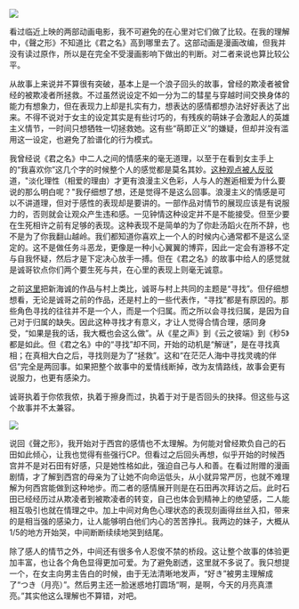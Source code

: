 ![](http://ww2.sinaimg.cn/large/65e4f1e6jw1f7wo0d7lw1j212p0ign64.jpg)

看过临近上映的两部动画电影，我不可避免的在心里对它们做了比较。在我的理解中，《聲之形》不知道比《君之名》高到哪里去了。这部动画是漫画改编，但我并没有读过原作，所以是在完全不受漫画影响下做出的判断。对二者来说也算比较公平。

从故事上来说并不算很有突破，基本上是一个浪子回头的故事，曾经的欺凌者被曾经的被欺凌者所拯救。不过虽然说设定不如一分为二的彗星与穿越时间交换身体的能力有想象力，但在表现力上却是扎实有力，想表达的感情都想办法好好表达了出来。不得不说对于女主的设定其实是有些讨巧的，有残疾的萌妹子会激起人的英雄主义情节，一时间只想牺牲一切拯救她。这有些“萌即正义”的嫌疑，但却并没有滥用这一设定，也避免了脸谱化的行为模式。

我曾经说《君之名》中二人之间的情感来的毫无道理，以至于在看到女主手上的“我喜欢你”这几个字的时候整个人的感觉都是莫名其妙。[这种观点被人反驳](http://www.acgpiping.net/2016/6596/%E5%AF%BB%E6%89%BE%E6%A2%A6%E4%B8%AD%E7%9A%84%E9%82%A3%E4%B8%AA%E5%A5%B9%EF%BC%88%E4%BB%96%EF%BC%89-%E3%80%8A%E4%BD%A0%E7%9A%84%E5%90%8D%E5%AD%97%E3%80%82%E3%80%8B%E8%A7%82%E5%90%8E/)道，"淡化理性（相爱的理由）才更有浪漫主义色彩，人与人的邂逅相爱为什么要说的那么明白呢？"我仔细想了想，还是觉得不是这么回事。浪漫主义的情感是可以不讲道理，但对于感性的表现却是要讲的。一部作品对情节的展现应该是有说服力的，否则就会让观众产生违和感。一见钟情这种设定并不是不能接受。但至少要在生死相许之前有足够的表现。这种表现不是简单的为了你赴汤蹈火在所不辞，也不是为了你我翻山越岭。我们都知道你喜欢上一个人的时候内心通常都不是这么坚定的。这不是做任务斗恶龙，更像是一种小心翼翼的博弈，因此一定会有游移不定与自我怀疑，然后才是下定决心放手一搏。但在《君之名》的故事中给人的感觉就是诚哥钦点你们两个要生死与共，在心里的表现上则毫无诚意。

之前[这里](http://www.acgpiping.net/2016/6596/%E5%AF%BB%E6%89%BE%E6%A2%A6%E4%B8%AD%E7%9A%84%E9%82%A3%E4%B8%AA%E5%A5%B9%EF%BC%88%E4%BB%96%EF%BC%89-%E3%80%8A%E4%BD%A0%E7%9A%84%E5%90%8D%E5%AD%97%E3%80%82%E3%80%8B%E8%A7%82%E5%90%8E/)把新海诚的作品与村上类比，诚哥与村上共同的主题是“寻找”。但仔细想想看，无论是诚哥之前的作品，还是村上的一些代表作，“寻找”都是有原因的。那些角色寻找的往往并不是一个人，而是一个归属。而之所以会寻找归属，是因为自己对于归属的缺失。因此这种寻找才有意义，才让人觉得合情合理，感同身受，“如果是我的话，我大概也会这么做”。从《星之声》到《云之彼端》到《秒5》都是如此。但《君之名》中的“寻找”却不同，开始的动机是“解谜”，是在寻找真相；在真相大白之后，寻找则是为了“拯救”。这和“在茫茫人海中寻找灵魂的伴侣”完全是两回事。如果把整个故事中的爱情线断掉，改为友情路线，故事会更有说服力，也更有感染力。

诚哥执着于你侬我侬，执着于擦身而过，执着于对于是否回头的抉择。但这些与这个故事并不太兼容。

![](http://ww1.sinaimg.cn/large/65e4f1e6gw1f7wo3fx2khj20dt0klacd.jpg)

说回《聲之形》，我开始对于西宫的感情也不太理解。为何能对曾经欺负自己的石田如此倾心，让我也觉得有些强行CP。但看过之后回头再想，似乎开始的时候西宫并不是对石田有好感，只是她性格如此，强迫自己与人和善。在看过附赠的漫画剧情，才了解到西宫的母亲为了让她不向命运低头，从小就异常严厉，也就不难理解为何西宫能做到这种地步。而二者的感情展开则是在石田再次拜访之后。此时石田已经经历过从欺凌者到被欺凌者的转变，自己也体会到精神上的绝望感，二人能相互吸引也就在情理之中。加上中间对角色心理状态的表现刻画得丝丝入扣，带来的是相当强的感染力，让人能够明白他们内心的苦苦挣扎。我两边的妹子，大概从1/5的地方开始哭，中间断断续续地哭到结尾。

除了感人的情节之外，中间还有很多令人忍俊不禁的桥段。这让整个故事的体验更加丰富，也让各个角色显得更加可爱。为了避免剧透，这里就不多说了。我只想提一个，在女主向男主告白的时候，由于无法清晰地发声，“好き”被男主理解成了“つき（月亮）”。然后男主还一脸迷惑地打圆场“啊，是啊，今天的月亮真漂亮。”其实他这么理解也不算错，对吧。
